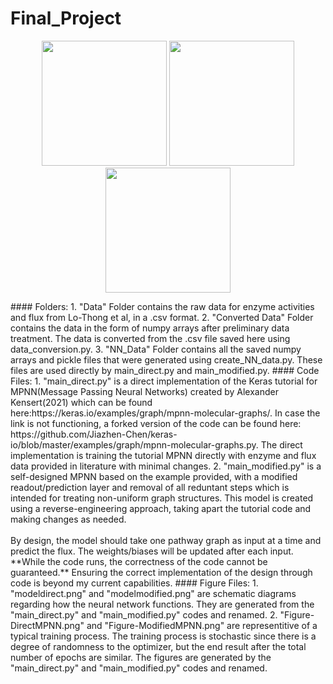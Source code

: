 # Final_Project
<div class="panel-body">
<p align="center">
  <img src="https://codingbootcamps.io/wp-content/uploads/m1.png" height="200">
  <img src="https://i.imgflip.com/4aiftp.jpg" height="200">
  <img src="https://codingbootcamps.io/wp-content/uploads/m7.png" height="200">
</p>
</div>
#### Folders:
1. "Data" Folder contains the raw data for enzyme activities and flux from Lo-Thong et al, in a .csv format.
2. "Converted Data" Folder contains the data in the form of numpy arrays after preliminary data treatment. The data is converted from the .csv file saved here using data_conversion.py.
3. "NN_Data" Folder contains all the saved numpy arrays and pickle files that were generated using create_NN_data.py. These files are used directly by main_direct.py and main_modified.py.
#### Code Files:
1. "main_direct.py" is a direct implementation of the Keras tutorial for MPNN(Message Passing Neural Networks) created by Alexander Kensert(2021) which can be found here:https://keras.io/examples/graph/mpnn-molecular-graphs/. In case the link is not functioning, a forked version of the code can be found here: https://github.com/Jiazhen-Chen/keras-io/blob/master/examples/graph/mpnn-molecular-graphs.py. The direct implementation is training the tutorial MPNN directly with enzyme and flux data provided in literature with minimal changes.
2. "main_modified.py" is a self-designed MPNN based on the example provided, with a modified readout/prediction layer and removal of all reduntant steps which is intended for treating non-uniform graph structures. This model is created using a reverse-engineering approach, taking apart the tutorial code and making changes as needed.<br /><br />By design, the model should take one pathway graph as input at a time and predict the flux. The weights/biases will be updated after each input. **While the code runs, the correctness of the code cannot be guaranteed.** Ensuring the correct implementation of the design through code is beyond my current capabilities. 
#### Figure Files:
1. "modeldirect.png" and "modelmodified.png" are schematic diagrams regarding how the neural network functions. They are generated from the "main_direct.py" and "main_modified.py" codes and renamed.
2. "Figure-DirectMPNN.png" and "Figure-ModifiedMPNN.png" are representitive of a typical training process. The training process is stochastic since there is a degree of randomness to the optimizer, but the end result after the total number of epochs are similar. The figures are generated by the "main_direct.py" and "main_modified.py" codes and renamed.
